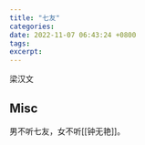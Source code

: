 ```yaml
---
title: "七友"
categories: 
date: 2022-11-07 06:43:24 +0800
tags: 
excerpt: 
---
```


梁汉文




## Misc

男不听七友，女不听[[钟无艳]]。


